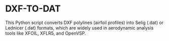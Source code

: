 # DXF-TO-DAT
This Python script converts DXF polylines (airfoil profiles) into Selig (.dat) or Lednicer (.dat) formats, which are widely used in aerodynamic analysis tools like XFOIL, XFLR5, and OpenVSP.
